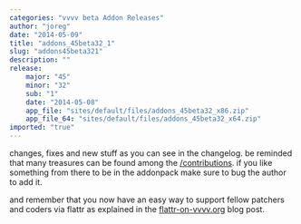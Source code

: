 ```yaml
---
categories: "vvvv beta Addon Releases"
author: "joreg"
date: "2014-05-09"
title: "addons_45beta32_1"
slug: "addons45beta321"
description: ""
release: 
    major: "45"
    minor: "32"
    sub: "1"
    date: "2014-05-08"
    app_file: "sites/default/files/addons_45beta32_x86.zip"
    app_file_64: "sites/default/files/addons_45beta32_x64.zip"
imported: "true"
---
```



changes, fixes and new stuff as you can see in the changelog. 
be reminded that many treasures can be found among the [/contributions](https://vvvv.org/contributions). if you like something from there to be in the addonpack make sure to bug the author to add it. 

and remember that you now have an easy way to support fellow patchers and coders via flattr as explained in the [flattr-on-vvvv.org](/blog/2014/flattr-on-vvvv.org) blog post. 